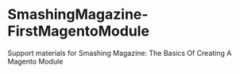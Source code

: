 SmashingMagazine-FirstMagentoModule
===================================

Support materials for Smashing Magazine: The Basics Of Creating A Magento Module
